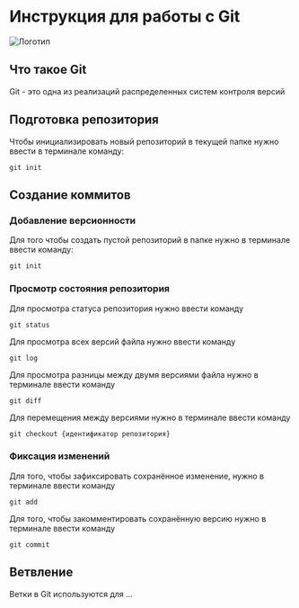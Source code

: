 # **Инструкция для работы с Git**

![Логотип](git.jpeg)

## Что такое Git
Git - это одна из реализаций распределенных систем контроля версий
## Подготовка репозитория

Чтобы инициализировать новый репозиторий в текущей папке нужно ввести в терминале команду:

    git init

## Создание коммитов

### Добавление версионности
Для того чтобы создать пустой репозиторий в папке нужно в терминале ввести команду:

    git init
### Просмотр состояния репозитория
Для просмотра статуса репозитория нужно ввести команду 

    git status
Для просмотра всех версий файла нужно ввести команду

    git log
Для просмотра разницы между двумя версиями файла нужно в терминале ввести команду

    git diff
Для перемещения между версиями нужно в терминале ввести команду

    git checkout {идентификатор репозитория}
### Фиксация изменений
Для того, чтобы зафиксировать сохранённое изменение, нужно в терминале ввести команду 

    git add
Для того, чтобы закомментировать сохранённую версию нужно в терминале ввести команду

    git commit
 
## Ветвление

Ветки в Git используются для ...

